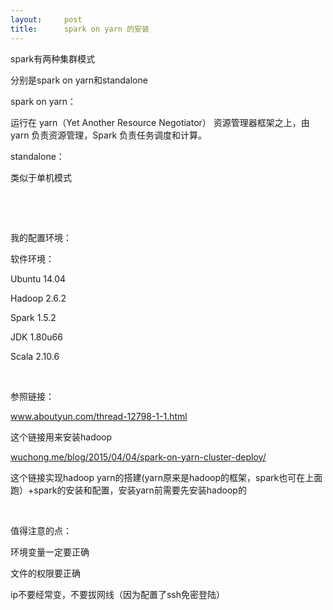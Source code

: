 ```yaml
---
layout:     post
title:      spark on yarn 的安装
---
```

<div id="article_content" class="article_content clearfix csdn-tracking-statistics" data-pid="blog" data-mod="popu_307" data-dsm="post">
								            <link rel="stylesheet" href="https://csdnimg.cn/release/phoenix/template/css/ck_htmledit_views-f76675cdea.css">
						<div class="htmledit_views" id="content_views">
                
<p>spark有两种集群模式</p>
<p>分别是spark on yarn和standalone</p>
<p>spark on yarn：</p>
<p><span></span>运行在 yarn（Yet Another Resource Negotiator） 资源管理器框架之上，由 yarn 负责资源管理，Spark 负责任务调度和计算。<br></p>
<p>standalone：</p>
<p><span></span>类似于单机模式</p>
<p><br></p>
<p><br></p>
<p>我的配置环境：</p>
<p></p>
<p>软件环境：</p>
<p>Ubuntu 14.04</p>
<p>Hadoop 2.6.2</p>
<p>Spark 1.5.2</p>
<p>JDK 1.80u66</p>
<p>Scala 2.10.6</p>
<br><p>参照链接：</p>
<p><a href="http://www.aboutyun.com/thread-12798-1-1.html" rel="nofollow">www.aboutyun.com/thread-12798-1-1.html</a></p>
<p>这个链接用来安装hadoop</p>
<p><a href="http://wuchong.me/blog/2015/04/04/spark-on-yarn-cluster-deploy/" rel="nofollow">wuchong.me/blog/2015/04/04/spark-on-yarn-cluster-deploy/</a></p>
<p>这个链接实现hadoop yarn的搭建(yarn原来是hadoop的框架，spark也可在上面跑）+spark的安装和配置，安装yarn前需要先安装hadoop的</p>
<p><br></p>
<p>值得注意的点：</p>
<p>环境变量一定要正确</p>
<p>文件的权限要正确</p>
<p>ip不要经常变，不要拔网线（因为配置了ssh免密登陆）</p>
<p><br></p>
<p><br></p>
<p><br></p>
<p><br></p>
            </div>
                </div>